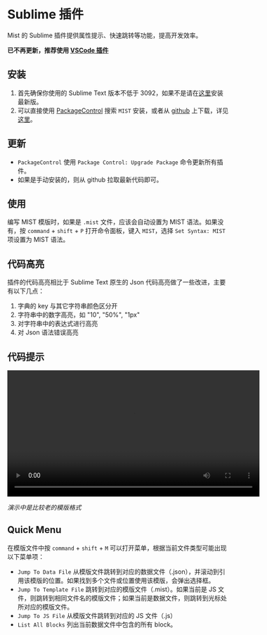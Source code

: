 # Sublime 插件

Mist 的 Sublime 插件提供属性提示、快速跳转等功能，提高开发效率。

**已不再更新，推荐使用 [VSCode 插件](VSCode.md)**

## 安装

1. 首先确保你使用的 Sublime Text 版本不低于 3092，如果不是请在[这里](http://www.sublimetext.com/3)安装最新版。
2. 可以直接使用 [PackageControl](https://packagecontrol.io) 搜索 `MIST` 安装，或者从 [github](https://github.com/Sleen/SublimePluginForMIST) 上下载，详见[这里](https://github.com/Sleen/SublimePluginForMIST#installation)。

## 更新

- `PackageControl` 使用 `Package Control: Upgrade Package` 命令更新所有插件。
- 如果是手动安装的，则从 github 拉取最新代码即可。

## 使用

编写 MIST 模版时，如果是 `.mist` 文件，应该会自动设置为 MIST 语法。如果没有，按 `command` + `shift` + `P` 打开命令面板，键入 `MIST`，选择 `Set Syntax: MIST` 项设置为 MIST 语法。

## 代码高亮
插件的代码高亮相比于 Sublime Text 原生的 Json 代码高亮做了一些改进，主要有以下几点：

1. 字典的 key 与其它字符串颜色区分开
2. 字符串中的数字高亮，如 "10", "50%", "1px"
3. 对字符串中的表达式进行高亮
4. 对 Json 语法错误高亮

<!--下面是两者的对比

<img src="highlight.png" width="768px"></img>-->

## 代码提示

<video width="574px" autoplay loop>
  <source src="https://os.alipayobjects.com/rmsportal/WtAYTfNtdsMBABPqjyaZ.mp4" type="video/mp4">
Your browser does not support the video tag.
</video>

_演示中是比较老的模版格式_

## Quick Menu

在模版文件中按 `command` + `shift` + `M` 可以打开菜单，根据当前文件类型可能出现以下菜单项：

* `Jump To Data File` 从模版文件跳转到对应的数据文件（.json），并滚动到引用该模版的位置。如果找到多个文件或位置使用该模版，会弹出选择框。
* `Jump To Template File` 跳转到对应的模版文件（.mist）。如果当前是 JS 文件，则跳转到相同文件名的模版文件；如果当前是数据文件，则跳转到光标处所对应的模版文件。
* `Jump To JS File` 从模版文件跳转到对应的 JS 文件（.js）
* `List All Blocks` 列出当前数据文件中包含的所有 block。
